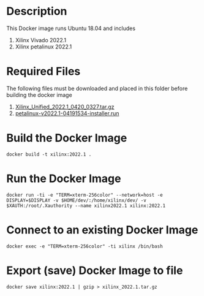 # Description
This Docker image runs Ubuntu 18.04 and includes
1. Xilinx Vivado 2022.1
2. Xilinx petalinux 2022.1

# Required Files
The following files must be downloaded and placed in this folder before building the docker image
1. [Xilinx_Unified_2022.1_0420_0327.tar.gz](https://www.xilinx.com/member/forms/download/xef.html?filename=Xilinx_Unified_2022.1_0420_0327.tar.gz)
2. [petalinux-v2022.1-04191534-installer.run](https://www.xilinx.com/member/forms/download/xef.html?filename=petalinux-v2022.1-04191534-installer.run)

# Build the Docker Image
```
docker build -t xilinx:2022.1 .
```

# Run the Docker Image
```
docker run -ti -e "TERM=xterm-256color" --network=host -e DISPLAY=$DISPLAY -v $HOME/dev/:/home/xilinx/dev/ -v $XAUTH:/root/.Xauthority --name xilinx2022.1 xilinx:2022.1
```

# Connect to an existing Docker Image
```
docker exec -e "TERM=xterm-256color" -ti xilinx /bin/bash
```

# Export (save) Docker Image to file
```
docker save xilinx:2022.1 | gzip > xilinx_2022.1.tar.gz
```
